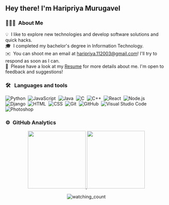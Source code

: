 <h2>Hey there! I'm Haripriya Murugavel</h2>

<h3>👨🏻‍💻 &nbsp;About Me</h3>

💡 &nbsp;I like to explore new technologies and develop software solutions and quick hacks.\
🎓 &nbsp;I completed my bachelor's degree in Information Technology.\
✉️ &nbsp;You can shoot me an email at haripriya.112003@gmail.com! I'll try to respond as soon as I can.\
📄 &nbsp;Please have a look at my [Resume](https://drive.google.com/file/d/1ftuzyacyav8RVBrFLPIhA-fzymvgw5l2/view?usp=drive_link) for more details about me. I'm open to feedback and suggestions!

<h3> 🛠 &nbsp; Languages and tools</h3>

![Python](https://img.shields.io/badge/-Python-05122A?style=flat&logo=python)&nbsp;
![JavaScript](https://img.shields.io/badge/-JavaScript-05122A?style=flat&logo=javascript)&nbsp;
![Java](https://img.shields.io/badge/-Java-05122A?style=flat&logo=Java&logoColor=FFA518)&nbsp;
![C](https://img.shields.io/badge/-C-05122A?style=flat&logo=C&logoColor=A8B9CC)&nbsp;
![C++](https://img.shields.io/badge/-C++-05122A?style=flat&logo=C%2B%2B&logoColor=00599C)&nbsp;
![React](https://img.shields.io/badge/-React-05122A?style=flat&logo=react)&nbsp;
![Node.js](https://img.shields.io/badge/-Node.js-05122A?style=flat&logo=node.js)&nbsp;
![Django](https://img.shields.io/badge/-Django-05122A?style=flat&logo=django&logoColor=092E20)&nbsp;
![HTML](https://img.shields.io/badge/-HTML-05122A?style=flat&logo=HTML5)&nbsp;
![CSS](https://img.shields.io/badge/-CSS-05122A?style=flat&logo=CSS3&logoColor=1572B6)&nbsp;
![Git](https://img.shields.io/badge/-Git-05122A?style=flat&logo=git)&nbsp;
![GitHub](https://img.shields.io/badge/-GitHub-05122A?style=flat&logo=github)&nbsp;
![Visual Studio Code](https://img.shields.io/badge/-Visual%20Studio%20Code-05122A?style=flat&logo=visual-studio-code&logoColor=007ACC)&nbsp;
![Photoshop](https://img.shields.io/badge/-Photoshop-05122A?style=flat&logo=adobe-photoshop)&nbsp;

### ⚙️ &nbsp;GitHub Analytics

<p align="center">
<a href="https://github.com/Ninja1102">
  <img height="180em" src="https://github-readme-stats-eight-theta.vercel.app/api?username=Ninja1102&show_icons=true&theme=algolia&include_all_commits=true&count_private=true"/>
  <img height="180em" src="https://github-readme-stats-eight-theta.vercel.app/api/top-langs/?username=Ninja1102&layout=compact&langs_count=8&theme=algolia"/>
</a>
</p>


<p align="center"> 
<img src="https://komarev.com/ghpvc/?username=Ninja1102&color=brightgreen" alt="watching_count" />
 </p>
